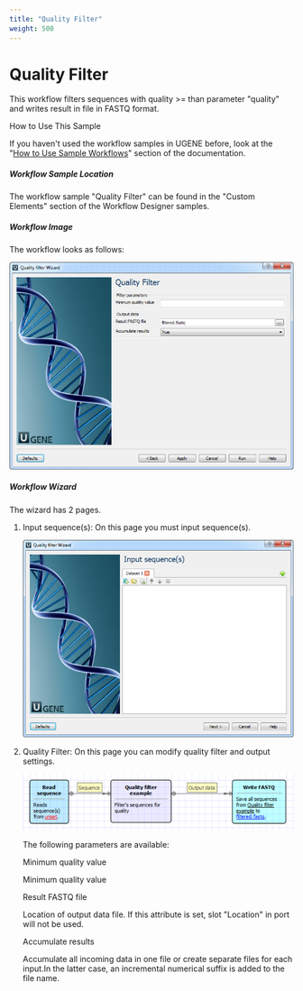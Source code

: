 ```yaml
---
title: "Quality Filter"
weight: 500
---
```



# Quality Filter

This workflow filters sequences with quality >= than parameter "quality" and writes result in file in FASTQ format.

How to Use This Sample

If you haven't used the workflow samples in UGENE before, look at the "[How to Use Sample Workflows](../../introduction/how-to-use-sample-workflows)" section of the documentation.

##### Workflow Sample Location

The workflow sample "Quality Filter" can be found in the "Custom Elements" section of the Workflow Designer samples.

##### Workflow Image

The workflow looks as follows:


![](/images/65930275/65930276.png)

##### Workflow Wizard

The wizard has 2 pages.

1.  Input sequence(s): On this page you must input sequence(s).


    ![](/images/65930275/65930277.png)

2.  Quality Filter: On this page you can modify quality filter and output settings.


    ![](/images/65930275/65930278.png)

    The following parameters are available:

    Minimum quality value

    Minimum quality value

    Result FASTQ file

    Location of output data file. If this attribute is set, slot "Location" in port will not be used.

    Accumulate results

    Accumulate all incoming data in one file or create separate files for each input.In the latter case, an incremental numerical suffix is added to the file name.

